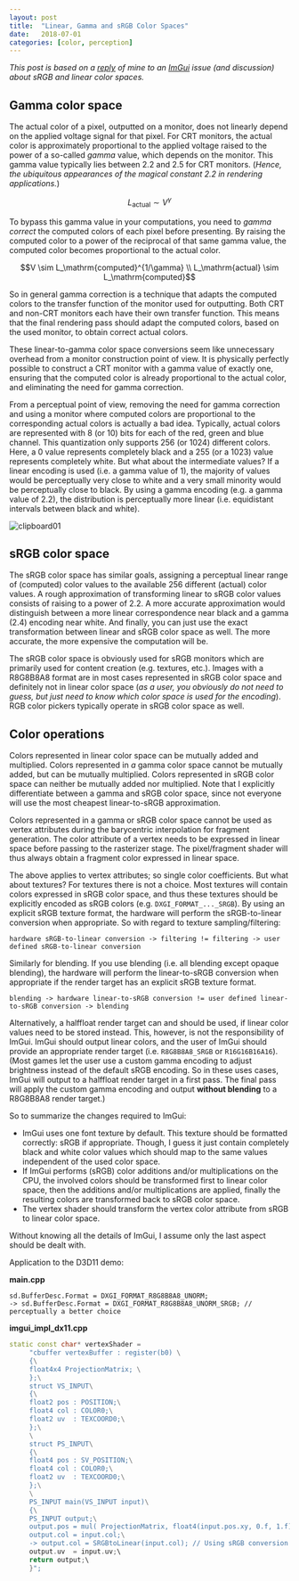 ```yaml
---
layout: post
title:  "Linear, Gamma and sRGB Color Spaces"
date:   2018-07-01
categories: [color, perception]
---
```


*This post is based on a [reply](https://github.com/ocornut/imgui/issues/578#issuecomment-379467586) of mine to an [ImGui](https://github.com/ocornut/imgui/) issue (and discussion) about sRGB and linear color spaces.*

## Gamma color space

The actual color of a pixel, outputted on a monitor, does not linearly depend on the applied voltage signal for that pixel. For CRT monitors, the actual color is approximately proportional to the applied voltage raised to the power of a so-called *gamma* value, which depends on the monitor. This gamma value typically lies between 2.2 and 2.5 for CRT monitors. (*Hence, the ubiquitous appearances of the magical constant 2.2 in rendering applications.*) 

$$L_\mathrm{actual} \sim V^\gamma$$

To bypass this gamma value in your computations, you need to *gamma correct* the computed colors of each pixel before presenting. By raising the computed color to a power of the reciprocal of that same gamma value, the computed color becomes proportional to the actual color.

$$V \sim L_\mathrm{computed}^{1/\gamma} \\
L_\mathrm{actual} \sim L_\mathrm{computed}$$

So in general gamma correction is a technique that adapts the computed colors to the transfer function of the monitor used for outputting. Both CRT and non-CRT monitors each have their own transfer function. This means that the final rendering pass should adapt the computed colors, based on the used monitor, to obtain correct actual colors.

These linear-to-gamma color space conversions seem like unnecessary overhead from a monitor construction point of view. It is physically perfectly possible to construct a CRT monitor with a gamma value of exactly one, ensuring that the computed color is already proportional to the actual color, and eliminating the need for gamma correction.

From a perceptual point of view, removing the need for gamma correction and using a monitor where computed colors are proportional to the corresponding actual colors is actually a bad idea. Typically, actual colors are represented with 8 (or 10) bits for each of the red, green and blue channel. This quantization only supports 256 (or 1024) different colors. Here, a 0 value represents completely black and a 255 (or a 1023) value represents completely white. But what about the intermediate values? If a linear encoding is used (i.e. a gamma value of 1), the majority of values would be perceptually very close to white and a very small minority would be perceptually close to black. By using a gamma encoding (e.g. a gamma value of 2.2), the distribution is perceptually more linear (i.e. equidistant intervals between black and white).

![clipboard01](https://user-images.githubusercontent.com/2464019/38454812-917ffe76-3a6e-11e8-9776-262e1e229f4c.png)

## sRGB color space

The sRGB color space has similar goals, assigning a perceptual linear range of (computed) color values to the available 256 different (actual) color values. A rough approximation of transforming linear to sRGB color values consists of raising to a power of 2.2. A more accurate approximation would distinguish between a more linear correspondence near black and a gamma (2.4) encoding near white. And finally, you can just use the exact transformation between linear and sRGB color space as well. The more accurate, the more expensive the computation will be. 

The sRGB color space is obviously used for sRGB monitors which are primarily used for content creation (e.g. textures, etc.). Images with a R8G8B8A8 format are in most cases represented in sRGB color space and definitely not in linear color space (*as a user, you obviously do not need to guess, but just need to know which color space is used for the encoding*). RGB color pickers typically operate in sRGB color space as well.

## Color operations

Colors represented in linear color space can be mutually added and multiplied. Colors represented in *a* gamma color space cannot be mutually added, but can be mutually multiplied. Colors represented in sRGB color space can neither be mutually added nor multiplied. Note that I explicitly differentiate between a gamma and sRGB color space, since not everyone will use the most cheapest linear-to-sRGB approximation. 

Colors represented in a gamma or sRGB color space cannot be used as vertex attributes during the barycentric interpolation for fragment generation. The color attribute of a vertex needs to be expressed in linear space before passing to the rasterizer stage. The pixel/fragment shader will thus always obtain a fragment color expressed in linear space.

The above applies to vertex attributes; so single color coefficients. But what about textures? For textures there is not a choice. Most textures will contain colors expressed in sRGB color space, and thus these textures should be explicitly encoded as sRGB colors (e.g. `DXGI_FORMAT_..._SRGB`). By using an explicit sRGB texture format, the hardware will perform the sRGB-to-linear conversion when appropriate. So with regard to texture sampling/filtering:

`hardware sRGB-to-linear conversion -> filtering != filtering -> user defined sRGB-to-linear conversion`

Similarly for blending. If you use blending (i.e. all blending except opaque blending), the hardware will perform the linear-to-sRGB conversion when appropriate if the render target has an explicit sRGB texture format.

`blending -> hardware linear-to-sRGB conversion != user defined linear-to-sRGB conversion -> blending`

Alternatively, a halffloat render target can and should be used, if linear color values need to be stored instead. This, however, is not the responsibility of ImGui. ImGui should output linear colors, and the user of ImGui should provide an appropriate render target (i.e. `R8G8B8A8_SRGB` or `R16G16B16A16`).
 (Most games let the user use a custom gamma encoding to adjust brightness instead of the default sRGB encoding. So in these uses cases, ImGui will output to a halffloat render target in a first pass. The final pass will apply the custom gamma encoding and output **without blending** to a R8G8B8A8 render target.)

So to summarize the changes required to ImGui:
- ImGui uses one font texture by default. This texture should be formatted correctly: sRGB if appropriate. Though, I guess it just contain completely black and white color values which should map to the same values independent of the used color space.
- If ImGui performs (sRGB) color additions and/or multiplications on the CPU, the involved colors should be transformed first to linear color space, then the additions and/or multiplications are applied, finally the resulting colors are transformed back to sRGB color space.
- The vertex shader should transform the vertex color attribute from sRGB to linear color space.

Without knowing all the details of ImGui, I assume only the last aspect should be dealt with.

Application to the D3D11 demo:

**main.cpp**
```
sd.BufferDesc.Format = DXGI_FORMAT_R8G8B8A8_UNORM;
-> sd.BufferDesc.Format = DXGI_FORMAT_R8G8B8A8_UNORM_SRGB; // perceptually a better choice
```

**imgui_impl_dx11.cpp**

```c++
static const char* vertexShader =
     "cbuffer vertexBuffer : register(b0) \
     {\
     float4x4 ProjectionMatrix; \
     };\
     struct VS_INPUT\
     {\
     float2 pos : POSITION;\
     float4 col : COLOR0;\
     float2 uv  : TEXCOORD0;\
     };\
     \
     struct PS_INPUT\
     {\
     float4 pos : SV_POSITION;\
     float4 col : COLOR0;\
     float2 uv  : TEXCOORD0;\
     };\
     \
     PS_INPUT main(VS_INPUT input)\
     {\
     PS_INPUT output;\
     output.pos = mul( ProjectionMatrix, float4(input.pos.xy, 0.f, 1.f));\
     output.col = input.col;\
     -> output.col = SRGBtoLinear(input.col); // Using sRGB conversion of choice? Or just gamma of 2.2?
     output.uv  = input.uv;\
     return output;\
     }";
```
